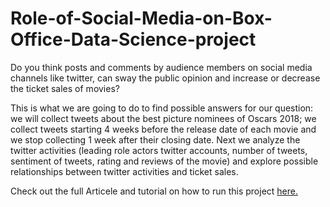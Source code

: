 # Role-of-Social-Media-on-Box-Office-Data-Science-project

Do you think posts and comments by audience members on social media channels like twitter, can sway the public opinion and increase or decrease the ticket sales of movies?

This is what we are going to do to find possible answers for our question: we will collect tweets about the best picture nominees of Oscars 2018; we collect tweets starting 4 weeks before the release date of each movie and we stop collecting 1 week after their closing date. Next we analyze the twitter activities (leading role actors twitter accounts, number of tweets, sentiment of tweets, rating and reviews of the movie) and explore possible relationships between twitter activities and ticket sales.

Check out the full Articele and tutorial on how to run this project [here.](https://towardsdatascience.com/impact-of-social-media-on-box-office-analysis-of-twitter-activities-on-best-picture-nominees-7961c5c8ba40)
